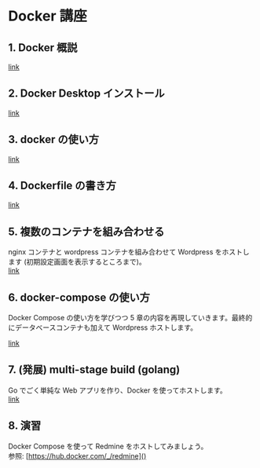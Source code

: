 # Docker 講座

## 1. Docker 概説
[link](./1_about_docker.md)

## 2. Docker Desktop インストール
[link](./2_install_docker.md)

## 3. docker の使い方
[link](./3_usage_of_docker.md)

## 4. Dockerfile の書き方
[link](./4_dockerfile.md)

## 5. 複数のコンテナを組み合わせる
nginx コンテナと wordpress コンテナを組み合わせて Wordpress をホストします (初期設定画面を表示するところまで)。  
[link](./5_containers_combination.md)

## 6. docker-compose の使い方
Docker Compose の使い方を学びつつ 5 章の内容を再現していきます。最終的にデータベースコンテナも加えて Wordpress ホストします。

[link](./6_docker_compose.md)

## 7. (発展) multi-stage build (golang)
Go でごく単純な Web アプリを作り、Docker を使ってホストします。  
[link](./7_multi_stage_build.md)

## 8. 演習
Docker Compose を使って Redmine をホストしてみましょう。  
参照: [https://hub.docker.com/_/redmine]()
